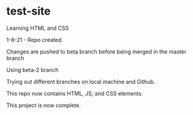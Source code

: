 # test-site
Learning HTML and CSS


1-8-21 - Repo created.

Changes are pushed to beta branch
before being merged in the master branch

Using beta-2 branch

Trying out different branches on local machine and Github.

This repo now contains HTML, JS, and CSS elements.

This project is now complete.